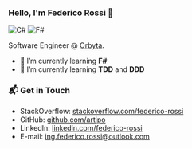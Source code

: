 ### Hello, I'm Federico Rossi 👋

![C#](https://img.shields.io/badge/cSharp-advanced-green)
![F#](https://img.shields.io/badge/fSharp-benigger-orange)

Software Engineer @ [Orbyta](https://www.orbyta.it).

- 🌱 I’m currently learning **F#**
- 🌱 I’m currently learning **TDD** and **DDD**

### 📬 Get in Touch

- StackOverflow: [stackoverflow.com/federico-rossi](https://stackoverflow.com/users/12730306/federico-rossi?tab=profile)
- GitHub: [github.com/artipo](https://github.com/artipo)
- LinkedIn: [linkedin.com/federico-rossi](https://www.linkedin.com/in/federico-rossi-b589701a2/)
- E-mail: ing.federico.rossi@outlook.com
